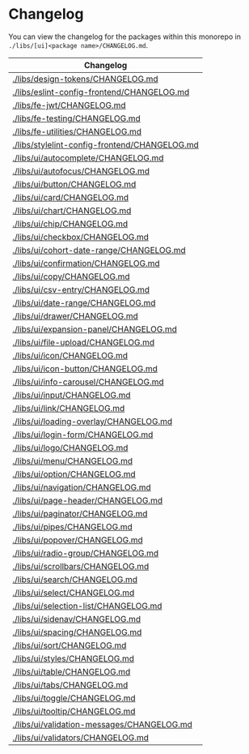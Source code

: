 <h1>Changelog</h1>

You can view the changelog for the packages within this monorepo in `./libs/[ui]<package name>/CHANGELOG.md`.

|                                  Changelog                                  |
|-----------------------------------------------------------------------------|
| [./libs/design-tokens/CHANGELOG.md][changelog-tokens]                       |
| [./libs/eslint-config-frontend/CHANGELOG.md][changelog-eslint-config]       |
| [./libs/fe-jwt/CHANGELOG.md][changelog-fe-jwt]                              |
| [./libs/fe-testing/CHANGELOG.md][changelog-fe-testing]                      |
| [./libs/fe-utilities/CHANGELOG.md][changelog-fe-utilities]                  |
| [./libs/stylelint-config-frontend/CHANGELOG.md][changelog-stylelint-config] |
| [./libs/ui/autocomplete/CHANGELOG.md][changelog-autocomplete]               |
| [./libs/ui/autofocus/CHANGELOG.md][changelog-autofocus]                     |
| [./libs/ui/button/CHANGELOG.md][changelog-button]                           |
| [./libs/ui/card/CHANGELOG.md][changelog-card]                               |
| [./libs/ui/chart/CHANGELOG.md][changelog-chart]                             |
| [./libs/ui/chip/CHANGELOG.md][changelog-chip]                               |
| [./libs/ui/checkbox/CHANGELOG.md][changelog-checkbox]                       |
| [./libs/ui/cohort-date-range/CHANGELOG.md][changelog-cohort-date-range]     |
| [./libs/ui/confirmation/CHANGELOG.md][changelog-confirmation]               |
| [./libs/ui/copy/CHANGELOG.md][changelog-copy]                               |
| [./libs/ui/csv-entry/CHANGELOG.md][changelog-csv-entry]                     |
| [./libs/ui/date-range/CHANGELOG.md][changelog-date-range]                   |
| [./libs/ui/drawer/CHANGELOG.md][changelog-drawer]                           |
| [./libs/ui/expansion-panel/CHANGELOG.md][changelog-expansion-panel]         |
| [./libs/ui/file-upload/CHANGELOG.md][changelog-file-upload]                 |
| [./libs/ui/icon/CHANGELOG.md][changelog-icon]                               |
| [./libs/ui/icon-button/CHANGELOG.md][changelog-icon-button]                 |
| [./libs/ui/info-carousel/CHANGELOG.md][changelog-info-carousel]             |
| [./libs/ui/input/CHANGELOG.md][changelog-input]                             |
| [./libs/ui/link/CHANGELOG.md][changelog-link]                               |
| [./libs/ui/loading-overlay/CHANGELOG.md][changelog-loading-overlay]         |
| [./libs/ui/login-form/CHANGELOG.md][changelog-login-form]                   |
| [./libs/ui/logo/CHANGELOG.md][changelog-logo]                               |
| [./libs/ui/menu/CHANGELOG.md][changelog-menu]                               |
| [./libs/ui/option/CHANGELOG.md][changelog-option]                           |
| [./libs/ui/navigation/CHANGELOG.md][changelog-navigation]                   |
| [./libs/ui/page-header/CHANGELOG.md][changelog-page-header]                 |
| [./libs/ui/paginator/CHANGELOG.md][changelog-paginator]                     |
| [./libs/ui/pipes/CHANGELOG.md][changelog-pipes]                             |
| [./libs/ui/popover/CHANGELOG.md][changelog-popover]                         |
| [./libs/ui/radio-group/CHANGELOG.md][changelog-radio-group]                 |
| [./libs/ui/scrollbars/CHANGELOG.md][changelog-scrollbars]                   |
| [./libs/ui/search/CHANGELOG.md][changelog-search]                           |
| [./libs/ui/select/CHANGELOG.md][changelog-select]                           |
| [./libs/ui/selection-list/CHANGELOG.md][changelog-selection-list]           |
| [./libs/ui/sidenav/CHANGELOG.md][changelog-sidenav]                         |
| [./libs/ui/spacing/CHANGELOG.md][changelog-spacing]                         |
| [./libs/ui/sort/CHANGELOG.md][changelog-sort]                               |
| [./libs/ui/styles/CHANGELOG.md][changelog-styles]                           |
| [./libs/ui/table/CHANGELOG.md][changelog-table]                             |
| [./libs/ui/tabs/CHANGELOG.md][changelog-tabs]                               |
| [./libs/ui/toggle/CHANGELOG.md][changelog-toggle]                           |
| [./libs/ui/tooltip/CHANGELOG.md][changelog-tooltip]                         |
| [./libs/ui/validation-messages/CHANGELOG.md][changelog-validation-messages] |
| [./libs/ui/validators/CHANGELOG.md][changelog-validators]                   |

[changelog-tokens]:              https://github.com/GetTerminus/terminus-oss/blob/release/libs/design-tokens/CHANGELOG.md
[changelog-fe-jwt]:              https://github.com/GetTerminus/terminus-oss/blob/release/libs/fe-jwt/CHANGELOG.md
[changelog-fe-testing]:          https://github.com/GetTerminus/terminus-oss/blob/release/libs/fe-testing/CHANGELOG.md
[changelog-fe-utilities]:        https://github.com/GetTerminus/terminus-oss/blob/release/libs/fe-utilities/CHANGELOG.md
[changelog-eslint-config]:       https://github.com/GetTerminus/terminus-oss/blob/release/libs/eslint-config-frontend/CHANGELOG.md
[changelog-stylelint-config]:    https://github.com/GetTerminus/terminus-oss/blob/release/libs/stylelint-config-frontend/CHANGELOG.md
[changelog-autocomplete]:        https://github.com/GetTerminus/terminus-oss/blob/release/libs/ui/autocomplete/CHANGELOG.md
[changelog-autofocus]:           https://github.com/GetTerminus/terminus-oss/blob/release/libs/ui/autofocus/CHANGELOG.md
[changelog-button]:              https://github.com/GetTerminus/terminus-oss/blob/release/libs/ui/button/CHANGELOG.md
[changelog-card]:                https://github.com/GetTerminus/terminus-oss/blob/release/libs/ui/card/CHANGELOG.md
[changelog-chart]:               https://github.com/GetTerminus/terminus-oss/blob/release/libs/ui/chart/CHANGELOG.md
[changelog-checkbox]:            https://github.com/GetTerminus/terminus-oss/blob/release/libs/ui/checkbox/CHANGELOG.md
[changelog-chip]:                https://github.com/GetTerminus/terminus-oss/blob/release/libs/ui/chip/CHANGELOG.md
[changelog-cohort-date-range]:   https://github.com/GetTerminus/terminus-oss/blob/release/libs/ui/cohort-date-range/CHANGELOG.md
[changelog-confirmation]:        https://github.com/GetTerminus/terminus-oss/blob/release/libs/ui/confirmation/CHANGELOG.md
[changelog-copy]:                https://github.com/GetTerminus/terminus-oss/blob/release/libs/ui/copy/CHANGELOG.md
[changelog-csv-entry]:           https://github.com/GetTerminus/terminus-oss/blob/release/libs/ui/csv-entry/CHANGELOG.md
[changelog-date-range]:          https://github.com/GetTerminus/terminus-oss/blob/release/libs/ui/date-range/CHANGELOG.md
[changelog-drawer]:              https://github.com/GetTerminus/terminus-oss/blob/release/libs/ui/drawer/CHANGELOG.md
[changelog-expansion-panel]:     https://github.com/GetTerminus/terminus-oss/blob/release/libs/ui/expansion-panel/CHANGELOG.md
[changelog-file-upload]:         https://github.com/GetTerminus/terminus-oss/blob/release/libs/ui/file-upload/CHANGELOG.md
[changelog-icon-button]:         https://github.com/GetTerminus/terminus-oss/blob/release/libs/ui/icon-button/CHANGELOG.md
[changelog-icon]:                https://github.com/GetTerminus/terminus-oss/blob/release/libs/ui/icon/CHANGELOG.md
[changelog-info-carousel]:       https://github.com/GetTerminus/terminus-oss/blob/release/libs/ui/info-carousel/CHANGELOG.md
[changelog-input]:               https://github.com/GetTerminus/terminus-oss/blob/release/libs/ui/input/CHANGELOG.md
[changelog-link]:                https://github.com/GetTerminus/terminus-oss/blob/release/libs/ui/link/CHANGELOG.md
[changelog-loading-overlay]:     https://github.com/GetTerminus/terminus-oss/blob/release/libs/ui/loading-overlay/CHANGELOG.md
[changelog-login-form]:          https://github.com/GetTerminus/terminus-oss/blob/release/libs/ui/login-form/CHANGELOG.md
[changelog-logo]:                https://github.com/GetTerminus/terminus-oss/blob/release/libs/ui/logo/CHANGELOG.md
[changelog-menu]:                https://github.com/GetTerminus/terminus-oss/blob/release/libs/ui/menu/CHANGELOG.md
[changelog-option]:              https://github.com/GetTerminus/terminus-oss/blob/release/libs/ui/option/CHANGELOG.md
[changelog-navigation]:          https://github.com/GetTerminus/terminus-oss/blob/release/libs/ui/navigation/CHANGELOG.md
[changelog-page-header]:         https://github.com/GetTerminus/terminus-oss/blob/release/libs/ui/page-header/CHANGELOG.md
[changelog-paginator]:           https://github.com/GetTerminus/terminus-oss/blob/release/libs/ui/paginator/CHANGELOG.md
[changelog-pipes]:               https://github.com/GetTerminus/terminus-oss/blob/release/libs/ui/pipes/CHANGELOG.md
[changelog-popover]:             https://github.com/Getterminus/terminus-oss/blob/release/libs/ui/popover/CHANGELOG.md
[changelog-radio-group]:         https://github.com/GetTerminus/terminus-oss/blob/release/libs/ui/radio-group/CHANGELOG.md
[changelog-scrollbars]:          https://github.com/GetTerminus/terminus-oss/blob/release/libs/ui/scrollbars/CHANGELOG.md
[changelog-search]:              https://github.com/GetTerminus/terminus-oss/blob/release/libs/ui/search/CHANGELOG.md
[changelog-select]:              https://github.com/GetTerminus/terminus-oss/blob/release/libs/ui/select/CHANGELOG.md
[changelog-selection-list]:      https://github.com/GetTerminus/terminus-oss/blob/release/libs/ui/selection-list/CHANGELOG.md
[changelog-sort]:                https://github.com/GetTerminus/terminus-oss/blob/release/libs/ui/sort/CHANGELOG.md
[changelog-sidenav]:             https://github.com/GetTerminus/terminus-oss/blob/release/libs/ui/sidenav/CHANGELOG.md
[changelog-spacing]:             https://github.com/GetTerminus/terminus-oss/blob/release/libs/ui/spacing/CHANGELOG.md
[changelog-styles]:              https://github.com/GetTerminus/terminus-oss/blob/release/libs/ui/styles/CHANGELOG.md
[changelog-table]:               https://github.com/GetTerminus/terminus-oss/blob/release/libs/ui/table/CHANGELOG.md
[changelog-tabs]:                https://github.com/GetTerminus/terminus-oss/blob/release/libs/ui/tabs/CHANGELOG.md
[changelog-toggle]:              https://github.com/GetTerminus/terminus-oss/blob/release/libs/ui/toggle/CHANGELOG.md
[changelog-tooltip]:             https://github.com/GetTerminus/terminus-oss/blob/release/libs/ui/tooltip/CHANGELOG.md
[changelog-validation-messages]: https://github.com/GetTerminus/terminus-oss/blob/release/libs/ui/validation-messages/CHANGELOG.md
[changelog-validators]:          https://github.com/GetTerminus/terminus-oss/blob/release/libs/ui/validators/CHANGELOG.md
